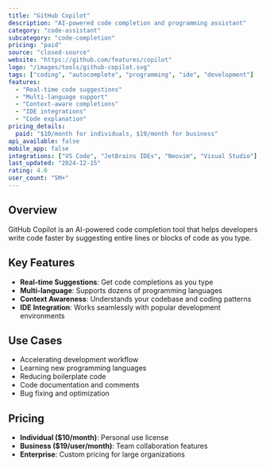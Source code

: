 ```yaml
---
title: "GitHub Copilot"
description: "AI-powered code completion and programming assistant"
category: "code-assistant"
subcategory: "code-completion"
pricing: "paid"
source: "closed-source"
website: "https://github.com/features/copilot"
logo: "/images/tools/github-copilot.svg"
tags: ["coding", "autocomplete", "programming", "ide", "development"]
features:
  - "Real-time code suggestions"
  - "Multi-language support"
  - "Context-aware completions"
  - "IDE integrations"
  - "Code explanation"
pricing_details:
  paid: "$10/month for individuals, $19/month for business"
api_available: false
mobile_app: false
integrations: ["VS Code", "JetBrains IDEs", "Neovim", "Visual Studio"]
last_updated: "2024-12-15"
rating: 4.6
user_count: "5M+"
---
```


## Overview

GitHub Copilot is an AI-powered code completion tool that helps developers write code faster by suggesting entire lines or blocks of code as you type.

## Key Features

- **Real-time Suggestions**: Get code completions as you type
- **Multi-language**: Supports dozens of programming languages
- **Context Awareness**: Understands your codebase and coding patterns
- **IDE Integration**: Works seamlessly with popular development environments

## Use Cases

- Accelerating development workflow
- Learning new programming languages
- Reducing boilerplate code
- Code documentation and comments
- Bug fixing and optimization

## Pricing

- **Individual ($10/month)**: Personal use license
- **Business ($19/user/month)**: Team collaboration features
- **Enterprise**: Custom pricing for large organizations